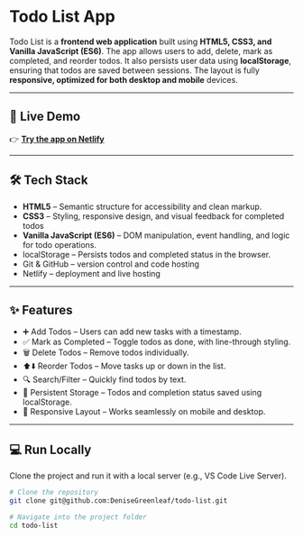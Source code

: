 #  Todo List App

Todo List is a **frontend web application** built using **HTML5, CSS3, and Vanilla JavaScript (ES6)**.
The app allows users to add, delete, mark as completed, and reorder todos. It also persists user data using **localStorage**, ensuring that todos are saved between sessions. The layout is fully **responsive, optimized for both desktop and mobile** devices.

---

## 🚀 Live Demo
👉 **[Try the app on Netlify](https://denise-todo-list-app.netlify.app)**  

---

## 🛠️ Tech Stack
- **HTML5** – Semantic structure for accessibility and clean markup.  
- **CSS3** – Styling, responsive design, and visual feedback for completed todos    
- **Vanilla JavaScript (ES6)** – DOM manipulation, event handling, and logic for todo operations. 
- localStorage – Persists todos and completed status in the browser.
- Git & GitHub – version control and code hosting
- Netlify – deployment and live hosting

---

## ✨ Features
- ➕ Add Todos – Users can add new tasks with a timestamp.
- ✅ Mark as Completed – Toggle todos as done, with line-through styling.
- 🗑️ Delete Todos – Remove todos individually. 
- ⬆️⬇️ Reorder Todos – Move tasks up or down in the list.   
- 🔍 Search/Filter – Quickly find todos by text.
- 💾 Persistent Storage – Todos and completion status saved using localStorage.
- 📱 Responsive Layout – Works seamlessly on mobile and desktop.   
 
---

## 💻 Run Locally
Clone the project and run it with a local server (e.g., VS Code Live Server).  

```bash
# Clone the repository
git clone git@github.com:DeniseGreenleaf/todo-list.git

# Navigate into the project folder
cd todo-list
